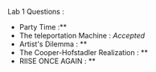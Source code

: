 
Lab 1 Questions :
- Party Time :**
- The teleportation Machine : *Accepted*
- Artist's Dilemma : **
- The Cooper-Hofstadler Realization : **
- RIISE ONCE AGAIN : ** 